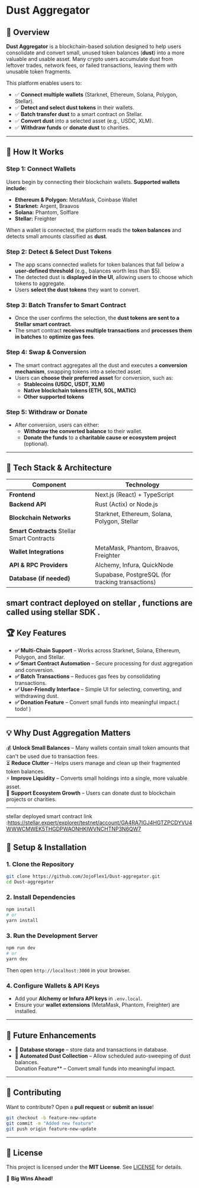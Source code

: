 # Dust Aggregator  

## 📌 Overview  

**Dust Aggregator** is a blockchain-based solution designed to help users consolidate and convert small, unused token balances (**dust**) into a more valuable and usable asset. Many crypto users accumulate dust from leftover trades, network fees, or failed transactions, leaving them with unusable token fragments.  

This platform enables users to:  

- ✅ **Connect multiple wallets** (Starknet, Ethereum, Solana, Polygon, Stellar).  
- ✅ **Detect and select dust tokens** in their wallets.  
- ✅ **Batch transfer dust** to a smart contract on Stellar.  
- ✅ **Convert dust** into a selected asset (e.g., USDC, XLM).  
- ✅ **Withdraw funds** or **donate dust** to charities.  

---

## 🚀 How It Works  

### **Step 1: Connect Wallets**  
Users begin by connecting their blockchain wallets. **Supported wallets include:**  
- **Ethereum & Polygon:** MetaMask, Coinbase Wallet  
- **Starknet:** Argent, Braavos  
- **Solana:** Phantom, Solflare  
- **Stellar:** Freighter  

When a wallet is connected, the platform reads the **token balances** and detects small amounts classified as **dust**.  

### **Step 2: Detect & Select Dust Tokens**  
- The app scans connected wallets for token balances that fall below a **user-defined threshold** (e.g., balances worth less than $5).  
- The detected dust is **displayed in the UI**, allowing users to choose which tokens to aggregate.  
- Users **select the dust tokens** they want to convert.  

### **Step 3: Batch Transfer to Smart Contract**  
- Once the user confirms the selection, the **dust tokens are sent to a Stellar smart contract.**  
- The smart contract **receives multiple transactions** and **processes them in batches** to **optimize gas fees**.  

### **Step 4: Swap & Conversion**  
- The smart contract aggregates all the dust and executes a **conversion mechanism**, swapping tokens into a selected asset.  
- Users can **choose their preferred asset** for conversion, such as:  
  - **Stablecoins (USDC, USDT, XLM)**  
  - **Native blockchain tokens (ETH, SOL, MATIC)**  
  - **Other supported tokens**  

### **Step 5: Withdraw or Donate**  
- After conversion, users can either:  
  - **Withdraw the converted balance** to their wallet.  
  - **Donate the funds** to a **charitable cause or ecosystem project** (optional).  

---

## 🔧 **Tech Stack & Architecture**  

| **Component** | **Technology** |
|--------------|---------------|
| **Frontend** | Next.js (React) + TypeScript |
| **Backend API** | Rust (Actix) or Node.js |
| **Blockchain Networks** | Starknet, Ethereum, Solana, Polygon, Stellar |
| **Smart Contracts**  Stellar Smart Contracts |
| **Wallet Integrations** | MetaMask, Phantom, Braavos, Freighter |
| **API & RPC Providers** | Alchemy, Infura, QuickNode |
| **Database (if needed)** | Supabase, PostgreSQL (for tracking transactions) |
smart contract deployed on stellar , functions are called using stellar SDK .
---

## 🏆 **Key Features**  

- **✅ Multi-Chain Support** – Works across Starknet, Solana, Ethereum, Polygon, and Stellar.  
- **✅ Smart Contract Automation** – Secure processing for dust aggregation and conversion.  
- **✅ Batch Transactions** – Reduces gas fees by consolidating transactions.  
- **✅ User-Friendly Interface** – Simple UI for selecting, converting, and withdrawing dust.  
- **✅ Donation Feature** – Convert small funds into meaningful impact.( todo! )

---

## 💡 **Why Dust Aggregation Matters**  

💰 **Unlock Small Balances** – Many wallets contain small token amounts that can't be used due to transaction fees.  
⏳ **Reduce Clutter** – Helps users manage and clean up their fragmented token balances.  
⚡ **Improve Liquidity** – Converts small holdings into a single, more valuable asset.  
🌱 **Support Ecosystem Growth** – Users can donate dust to blockchain projects or charities.  

---
stellar deployed smart contract link :https://stellar.expert/explorer/testnet/account/GA4RA7IGJ4HGTZPCDYVU4WWWCMWEK5THGDPWAONHKIWVNCHTNP3N6QW7

## 📖 **Setup & Installation**  

### **1. Clone the Repository**  
```sh
git clone https://github.com/JojoFlex1/Dust-aggregator.git
cd Dust-aggregator
```

### **2. Install Dependencies**  
```sh
npm install
# or
yarn install
```

### **3. Run the Development Server**  
```sh
npm run dev
# or
yarn dev
```
Then open `http://localhost:3000` in your browser.

### **4. Configure Wallets & API Keys**  
- Add your **Alchemy or Infura API keys** in `.env.local`.  
- Ensure your **wallet extensions** (MetaMask, Phantom, Freighter) are installed.  

---

## 📌 **Future Enhancements**  

- 🔹 **Database storage** – store data and transactions in database.  
- 🔹 **Automated Dust Collection** – Allow scheduled auto-sweeping of dust balances.  
  Donation Feature** – Convert small funds into meaningful impact.

---

## 🤝 **Contributing**  

Want to contribute? Open a **pull request** or **submit an issue**!  

```sh
git checkout -b feature-new-update
git commit -m "Added new feature"
git push origin feature-new-update
```

---

## 📜 **License**  

This project is licensed under the **MIT License**. See [LICENSE](LICENSE) for details.  
 

🚀 **Big Wins Ahead!**  

